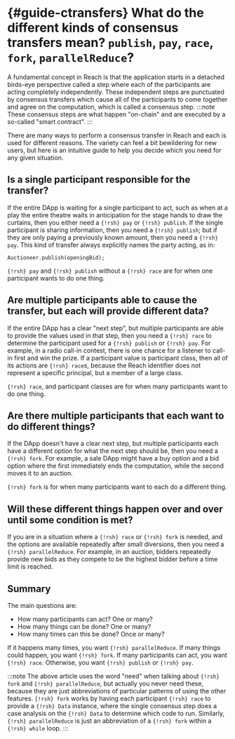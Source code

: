 # {#guide-ctransfers} What do the different kinds of consensus transfers mean? `publish`, `pay`, `race`, `fork`, `parallelReduce`?

A fundamental concept in Reach is that the application starts in a detached birds-eye perspective called a step where each of the participants are acting completely independently.
These independent steps are punctuated by consensus transfers which cause all of the participants to come together and agree on the computation, which is called a consensus step.
:::note
These consensus steps are what happen "on-chain" and are executed by a so-called "smart contract".
:::

There are many ways to perform a consensus transfer in Reach and each is used for different reasons.
The variety can feel a bit bewildering for new users, but here is an intuitive guide to help you decide which you need for any given situation.

## Is a single participant responsible for the transfer?

If the entire DApp is waiting for a single participant to act, such as when at a play the entire theatre waits in anticipation for the stage hands to draw the curtains, then you either need a `{!rsh} pay` or `{!rsh} publish`.
If the single participant is sharing information, then you need a `{!rsh} publish`;
but if they are only paying a previously known amount, then you need a `{!rsh} pay`.
This kind of transfer always explicitly names the party acting, as in:
```reach
Auctioneer.publish(openingBid);
```

`{!rsh} pay` and `{!rsh} publish` without a `{!rsh} race` are for when one participant wants to do one thing.

## Are multiple participants able to cause the transfer, but each will provide different data?

If the entire DApp has a clear "next step", but multiple participants are able to provide the values used in that step, then you need a `{!rsh} race` to determine the participant used for a `{!rsh} publish` or `{!rsh} pay`.
For example, in a radio call-in contest, there is one chance for a listener to call-in first and win the prize.
If a participant value is participant class, then all of its actions are `{!rsh} race`s, because the Reach identifier does not represent a specific principal, but a member of a large class.

`{!rsh} race`, and participant classes are for when many participants want to do one thing.

## Are there multiple participants that each want to do different things?

If the DApp doesn't have a clear next step, but multiple participants each have a different option for what the next step should be, then you need a `{!rsh} fork`.
For example, a sale DApp might have a buy option and a bid option where the first immediately ends the computation, while the second moves it to an auction.

`{!rsh} fork` is for when many participants want to each do a different thing.

## Will these different things happen over and over until some condition is met?

If you are in a situation where a `{!rsh} race` or `{!rsh} fork` is needed, and the options are available repeatedly after small diversions, then you need a `{!rsh} parallelReduce`.
For example, in an auction, bidders repeatedly provide new bids as they compete to be the highest bidder before a time limit is reached.

## Summary

The main questions are:
+ How many participants can act? One or many?
+ How many things can be done? One or many?
+ How many times can this be done? Once or many?

If it happens many times, you want `{!rsh} parallelReduce`.
If many things could happen, you want `{!rsh} fork`.
If many participants can act, you want `{!rsh} race`.
Otherwise, you want `{!rsh} publish` or `{!rsh} pay`.

:::note
The above article uses the word "need" when talking about `{!rsh} fork` and `{!rsh} parallelReduce`, but actually you never need these, because they are just abbreviations of particular patterns of using the other features.
`{!rsh} fork` works by having each participant `{!rsh} race` to provide a `{!rsh} Data` instance, where the single consensus step does a case analysis on the `{!rsh} Data` to determine which code to run.
Similarly, `{!rsh} parallelReduce` is just an abbreviation of a `{!rsh} fork` within a `{!rsh} while` loop.
:::